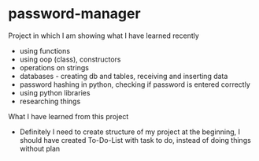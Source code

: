 # password-manager

Project in which I am showing what I have learned recently
- using functions
- using oop (class), constructors
- operations on strings
- databases - creating db and tables, receiving and inserting data
- password hashing in python, checking if password is entered correctly
- using python libraries
- researching things

What I have learned from this project
- Definitely I need to create structure of my project at the beginning, I should have created To-Do-List with task to do, instead of doing things without plan

